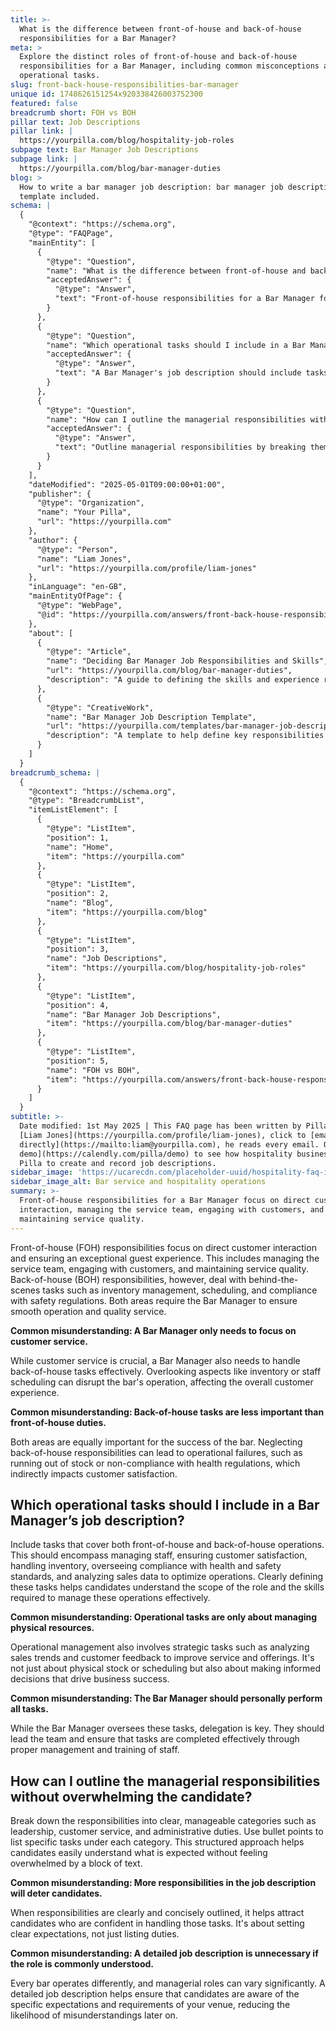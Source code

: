 ```yaml
---
title: >-
  What is the difference between front-of-house and back-of-house
  responsibilities for a Bar Manager?
meta: >
  Explore the distinct roles of front-of-house and back-of-house
  responsibilities for a Bar Manager, including common misconceptions and key
  operational tasks.
slug: front-back-house-responsibilities-bar-manager
unique id: 1748626151254x920338426003752300
featured: false
breadcrumb short: FOH vs BOH
pillar text: Job Descriptions
pillar link: |
  https://yourpilla.com/blog/hospitality-job-roles
subpage text: Bar Manager Job Descriptions
subpage link: |
  https://yourpilla.com/blog/bar-manager-duties
blog: >
  How to write a bar manager job description: bar manager job description
  template included.
schema: |
  {
    "@context": "https://schema.org",
    "@type": "FAQPage",
    "mainEntity": [
      {
        "@type": "Question",
        "name": "What is the difference between front-of-house and back-of-house responsibilities for a Bar Manager?",
        "acceptedAnswer": {
          "@type": "Answer",
          "text": "Front-of-house responsibilities for a Bar Manager focus on direct customer interaction, managing the service team, engaging with customers, and maintaining service quality. Back-of-house responsibilities include managing inventory, scheduling and ensuring compliance with safety regulations. Both roles are essential for the Bar Manager to ensure smooth operation and quality service."
        }
      },
      {
        "@type": "Question",
        "name": "Which operational tasks should I include in a Bar Manager’s job description?",
        "acceptedAnswer": {
          "@type": "Answer",
          "text": "A Bar Manager's job description should include tasks covering both front and back-of-house operations. This includes managing staff, ensuring customer satisfaction, handling inventory, overseeing compliance with health and safety standards, and analyzing sales data to optimize operations."
        }
      },
      {
        "@type": "Question",
        "name": "How can I outline the managerial responsibilities without overwhelming the candidate?",
        "acceptedAnswer": {
          "@type": "Answer",
          "text": "Outline managerial responsibilities by breaking them down into categories such as leadership, customer service, and administrative duties. Listing specific tasks under each category using bullet points can help candidates understand expectations clearly without feeling overwhelmed."
        }
      }
    ],
    "dateModified": "2025-05-01T09:00:00+01:00",
    "publisher": {
      "@type": "Organization",
      "name": "Your Pilla",
      "url": "https://yourpilla.com"
    },
    "author": {
      "@type": "Person",
      "name": "Liam Jones",
      "url": "https://yourpilla.com/profile/liam-jones"
    },
    "inLanguage": "en-GB",
    "mainEntityOfPage": {
      "@type": "WebPage",
      "@id": "https://yourpilla.com/answers/front-back-house-responsibilities-bar-manager"
    },
    "about": [
      {
        "@type": "Article",
        "name": "Deciding Bar Manager Job Responsibilities and Skills",
        "url": "https://yourpilla.com/blog/bar-manager-duties",
        "description": "A guide to defining the skills and experience required from a Bar Manager."
      },
      {
        "@type": "CreativeWork",
        "name": "Bar Manager Job Description Template",
        "url": "https://yourpilla.com/templates/bar-manager-job-description",
        "description": "A template to help define key responsibilities and skills for a Bar Manager role."
      }
    ]
  }
breadcrumb_schema: |
  {
    "@context": "https://schema.org",
    "@type": "BreadcrumbList",
    "itemListElement": [
      {
        "@type": "ListItem",
        "position": 1,
        "name": "Home",
        "item": "https://yourpilla.com"
      },
      {
        "@type": "ListItem",
        "position": 2,
        "name": "Blog",
        "item": "https://yourpilla.com/blog"
      },
      {
        "@type": "ListItem",
        "position": 3,
        "name": "Job Descriptions",
        "item": "https://yourpilla.com/blog/hospitality-job-roles"
      },
      {
        "@type": "ListItem",
        "position": 4,
        "name": "Bar Manager Job Descriptions",
        "item": "https://yourpilla.com/blog/bar-manager-duties"
      },
      {
        "@type": "ListItem",
        "position": 5,
        "name": "FOH vs BOH",
        "item": "https://yourpilla.com/answers/front-back-house-responsibilities-bar-manager"
      }
    ]
  }
subtitle: >-
  Date modified: 1st May 2025 | This FAQ page has been written by Pilla Founder,
  [Liam Jones](https://yourpilla.com/profile/liam-jones), click to [email Liam
  directly](https://mailto:liam@yourpilla.com), he reads every email. Or [book a
  demo](https://calendly.com/pilla/demo) to see how hospitality businesses use
  Pilla to create and record job descriptions.
sidebar_image: 'https://ucarecdn.com/placeholder-uuid/hospitality-faq-image.jpg'
sidebar_image_alt: Bar service and hospitality operations
summary: >-
  Front-of-house responsibilities for a Bar Manager focus on direct customer
  interaction, managing the service team, engaging with customers, and
  maintaining service quality.
---
```

Front-of-house (FOH) responsibilities focus on direct customer interaction and ensuring an exceptional guest experience. This includes managing the service team, engaging with customers, and maintaining service quality. Back-of-house (BOH) responsibilities, however, deal with behind-the-scenes tasks such as inventory management, scheduling, and compliance with safety regulations. Both areas require the Bar Manager to ensure smooth operation and quality service.

**Common misunderstanding: A Bar Manager only needs to focus on customer service.**

While customer service is crucial, a Bar Manager also needs to handle back-of-house tasks effectively. Overlooking aspects like inventory or staff scheduling can disrupt the bar's operation, affecting the overall customer experience.

**Common misunderstanding: Back-of-house tasks are less important than front-of-house duties.**

Both areas are equally important for the success of the bar. Neglecting back-of-house responsibilities can lead to operational failures, such as running out of stock or non-compliance with health regulations, which indirectly impacts customer satisfaction.

## Which operational tasks should I include in a Bar Manager’s job description?

Include tasks that cover both front-of-house and back-of-house operations. This should encompass managing staff, ensuring customer satisfaction, handling inventory, overseeing compliance with health and safety standards, and analyzing sales data to optimize operations. Clearly defining these tasks helps candidates understand the scope of the role and the skills required to manage these operations effectively.

**Common misunderstanding: Operational tasks are only about managing physical resources.**

Operational management also involves strategic tasks such as analyzing sales trends and customer feedback to improve service and offerings. It's not just about physical stock or scheduling but also about making informed decisions that drive business success.

**Common misunderstanding: The Bar Manager should personally perform all tasks.**

While the Bar Manager oversees these tasks, delegation is key. They should lead the team and ensure that tasks are completed effectively through proper management and training of staff.

## How can I outline the managerial responsibilities without overwhelming the candidate?

Break down the responsibilities into clear, manageable categories such as leadership, customer service, and administrative duties. Use bullet points to list specific tasks under each category. This structured approach helps candidates easily understand what is expected without feeling overwhelmed by a block of text.

**Common misunderstanding: More responsibilities in the job description will deter candidates.**

When responsibilities are clearly and concisely outlined, it helps attract candidates who are confident in handling those tasks. It's about setting clear expectations, not just listing duties.

**Common misunderstanding: A detailed job description is unnecessary if the role is commonly understood.**

Every bar operates differently, and managerial roles can vary significantly. A detailed job description helps ensure that candidates are aware of the specific expectations and requirements of your venue, reducing the likelihood of misunderstandings later on.
